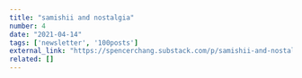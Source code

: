 ```yaml
---
title: "samishii and nostalgia"
number: 4
date: "2021-04-14"
tags: ['newsletter', '100posts']
external_link: "https://spencerchang.substack.com/p/samishii-and-nostalgia"
related: []
---
```

